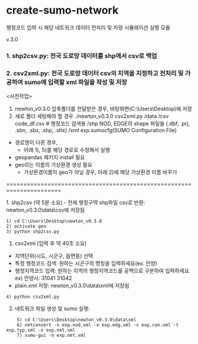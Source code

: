 # create-sumo-network
행정코드 입력 시 해당 네트워크 데이터 전처리 및 차량 시뮬레이션 실행 모듈

v.3.0
### 1. shp2csv.py: 전국 도로망 데이터를 shp에서 csv로 백업
### 2. csv2xml.py: 전국 도로망 데이터 csv의 지역을 지정하고 전처리 및 가공하여 sumo에 입력할 xml 파일을 작성 및 저장

<사전작업>

1) newton_v0.3.0 압축폴더를 전달받은 경우, 바탕화면(C:\Users\Desktop)에 저장
2) 새로 폴더 세팅해야 할 경우
./newton_v0.3.0
	csv2xml.py
	/data
		/csv
			code_df.csv # 행정코드 검색용
		/shp
			NOD, EDGE의 shape 파일들
			(.dbf, .prj, .sbn, .sbx, .shp, .shx)
		/xml
			exp.sumocfg(SUMO Configuration File)

- 경로명이 다른 경우,  
	- 아래 1), 5)를 해당 경로로 수정해서 실행
- geopandas 패키지 install 필요
- geo라는 이름의 가상환경 생성 필요
	- 가상환경이름이 geo가 아닐 경우, 아래 2)에 해당 가상환경 이름 바꾸기

======================================================================

<Anaconda Prompt>
1. shp2csv (약 5분 소요)
 - 전체 행정구역 shp파일 csv로 반환: newton_v0.3.0\data\csv에 저장됨

	1) cd C:\Users\Desktop\newton_v0.3.0
	2) activate geo
	3) python shp2csv.py

1. csv2xml (입력 후 약 40초 소요)
 - 지역단위(시도, 시군구, 읍면동) 선택  
 - 특정 행정코드 검색: 원하는 시군구의 명칭을 입력하세요(ex. 안양)
 - 행정지역코드 입력: 원하는 지역의 행정지역코드를 공백으로 구분하여 입력하세요. ex) 안양시: 31041 31042
 - plain.xml 저장: newton_v0.3.0\data\xml에 저장됨
```
4) python csv2xml.py
```
2. 네트워크 파일 생성 및 sumo 실행: 
```
	5) cd C:\Users\Desktop\newton_v0.3.0\data\xml
	6) netconvert -n exp.nod.xml -e exp.edg.xml -x exp.con.xml -t exp.typ.xml -o exp.net.xml
	7) sumo-gui -n exp.net.xml
```
